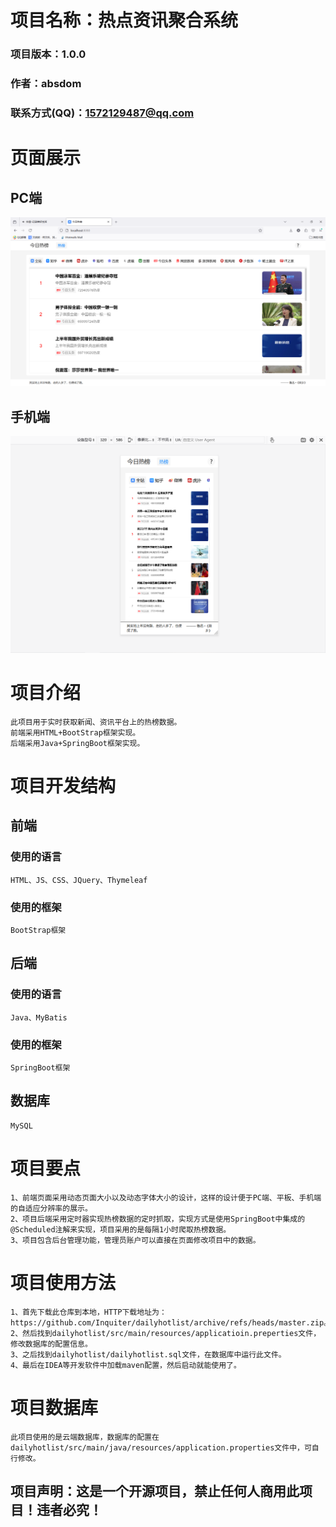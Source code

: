 # 项目名称：热点资讯聚合系统
### 项目版本：1.0.0
### 作者：absdom
### 联系方式(QQ)：1572129487@qq.com

# 页面展示
## PC端
![image](src\main\resources\static\img\other\网页端展示-PC端.jpg)
## 手机端
![image](src\main\resources\static\img\other\网页端展示-手机端.jpg)

# 项目介绍
    此项目用于实时获取新闻、资讯平台上的热榜数据。
    前端采用HTML+BootStrap框架实现。
    后端采用Java+SpringBoot框架实现。

# 项目开发结构
## 前端
### 使用的语言
    HTML、JS、CSS、JQuery、Thymeleaf
### 使用的框架
    BootStrap框架
## 后端
### 使用的语言
    Java、MyBatis
### 使用的框架
    SpringBoot框架
## 数据库
    MySQL

# 项目要点
    1、前端页面采用动态页面大小以及动态字体大小的设计，这样的设计便于PC端、平板、手机端的自适应分辨率的展示。
    2、项目后端采用定时器实现热榜数据的定时抓取，实现方式是使用SpringBoot中集成的@Scheduled注解来实现，项目采用的是每隔1小时爬取热榜数据。
    3、项目包含后台管理功能，管理员账户可以直接在页面修改项目中的数据。

# 项目使用方法
    1、首先下载此仓库到本地，HTTP下载地址为：https://github.com/Inquiter/dailyhotlist/archive/refs/heads/master.zip。
    2、然后找到dailyhotlist/src/main/resources/applicatioin.preperties文件，修改数据库的配置信息。
    3、之后找到dailyhotlist/dailyhotlist.sql文件，在数据库中运行此文件。
    4、最后在IDEA等开发软件中加载maven配置，然后启动就能使用了。
    
# 项目数据库
    此项目使用的是云端数据库，数据库的配置在dailyhotlist/src/main/java/resources/application.properties文件中，可自行修改。

## 项目声明：这是一个开源项目，禁止任何人商用此项目！违者必究！
